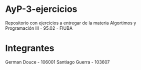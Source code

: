 # AyP-3-ejercicios
Repositorio con ejercicios a entregar de la materia Algortimos y Programación III - 95.02 - FIUBA


# Integrantes
German Douce - 106001
Santiago Guerra - 103607